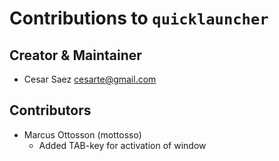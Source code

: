 # Contributions to `quicklauncher`

## Creator & Maintainer

* Cesar Saez <cesarte@gmail.com>


## Contributors

* Marcus Ottosson (mottosso)
    - Added TAB-key for activation of window
